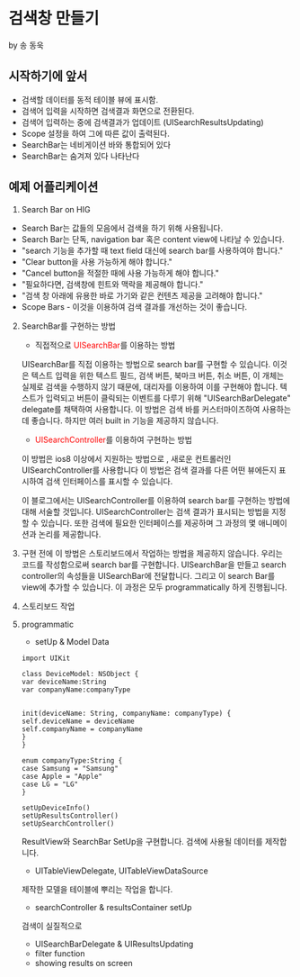 # 검색창 만들기
by 송 동욱
## 시작하기에 앞서

- 검색할 데이터를 동적 테이블 뷰에 표시함.
- 검색어 입력을 시작하면 검색결과 화면으로 전환된다.
- 검색어 입력하는 중에 검색결과가 업데이트 (UISearchResultsUpdating)
- Scope 설정을 하여 그에 따른 값이 출력된다.
- SearchBar는 네비게이션 바와 통합되어 있다
- SearchBar는 숨겨져 있다 나타난다

## 예제 어플리케이션


1. Search Bar on HIG

- Search Bar는 값들의 모음에서 검색을 하기 위해 사용됩니다.
- Search Bar는 단독, navigation bar 혹은 content view에 나타날 수 있습니다.
- "search 기능을 추가할 때 text field 대신에 search bar를 사용하여야 합니다."
- "Clear button을 사용 가능하게 해야 합니다."
- "Cancel button을 적절한 때에 사용 가능하게 해야 합니다."
- "필요하다면, 검색창에 힌트와 맥락을 제공해야 합니다."
- "검색 창 아래에 유용한 바로 가기와 같은 컨텐츠 제공을 고려해야 합니다." 
- Scope Bars - 이것을 이용하여 검색 결과를 개선하는 것이 좋습니다.

2. SearchBar를 구현하는 방법
    - 직접적으로 <span style = "color : red" >UISearchBar</span>를 이용하는 방법
    
    UISearchBar를 직접 이용하는 방법으로 search bar를 구현할 수 있습니다. 이것은 텍스트 입력을 위한 텍스트 필드, 검색 버튼, 북마크 버튼, 취소 버튼, 이 개체는 실제로 검색을 수행하지 않기 때문에, 대리자를 이용하여 이를 구현해야 합니다. 텍스트가 입력되고 버튼이 클릭되는 이벤트를 다루기 위해 "UISearchBarDelegate" delegate를 채택하여 사용합니다.
    이 방법은 검색 바를 커스터마이즈하여 사용하는 데 좋습니다. 하지만 여러 built in 기능을 제공하지 않습니다.
    
    - <span style = "color : red">UISearchController</span>를 이용하여 구현하는 방법
    
    이 방법은  ios8 이상에서 지원하는 방법으로 , 새로운 컨트롤러인  UISearchController를 사용합니다 이 방법은 검색 결과를 다른 어떤 뷰에든지 표시하여 검색 인터페이스를 표시할 수 있습니다.
    
    이 블로그에서는 UISearchController를 이용하여 search bar를 구현하는 방법에 대해 서술할 것입니다.
    UISearchController는  검색 결과가 표시되는 방법을 지정할 수 있습니다. 또한 검색에 필요한 인터페이스를 제공하며 그 과정의 몇 애니메이션과 논리를 제공합니다.
    
3. 구현 전에 
이 방법은 스토리보드에서 작업하는 방법을 제공하지 않습니다. 우리는 코드를 작성함으로써 search bar를 구현합니다. UISearchBar을 만들고 search controller의 속성들을 UISearchBar에 전달합니다. 그리고 이 search Bar를 view에 추가할 수 있습니다. 이 과정은 모두 programmatically 하게 진행됩니다.
    
4. 스토리보드 작업
5. programmatic
    - setUp & Model Data
    ```{.swift}
    import UIKit
    
    class DeviceModel: NSObject {
    var deviceName:String
    var companyName:companyType
    
    
    init(deviceName: String, companyName: companyType) {
    self.deviceName = deviceName
    self.companyName = companyName
    }
    }
    
    enum companyType:String {
    case Samsung = "Samsung"
    case Apple = "Apple"
    case LG = "LG"
    }

    ```
    ```{.swift}
    setUpDeviceInfo()
    setUpResultsController()
    setUpSearchController()
    ```
    
    ResultView와 SearchBar SetUp을 구현합니다.
    검색에 사용될 데이터를 제작합니다.
    
    - UITableViewDelegate, UITableViewDataSource
    
    제작한 모델을 테이블에 뿌리는 작업을 합니다.
    
    - searchController & resultsContainer setUp
    
    검색이 실질적으로 
    
    - UISearchBarDelegate & UIResultsUpdating
    - filter function
    - showing results on screen
